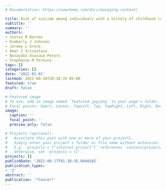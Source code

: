 ```yaml
---
# Documentation: https://wowchemy.com/docs/managing-content/

title: Risk of suicide among individuals with a history of childhood cancer
subtitle: ''
summary: ''
authors:
- Justin M Barnes
- Kimberly J Johnson
- Jeremy L Grove
- Amar J Srivastava
- Nosayaba Osazuwa-Peters
- Stephanie M Perkins
tags: []
categories: []
date: '2022-01-01'
lastmod: 2022-08-16T20:38:35-05:00
featured: true
draft: false

# Featured image
# To use, add an image named `featured.jpg/png` to your page's folder.
# Focal points: Smart, Center, TopLeft, Top, TopRight, Left, Right, BottomLeft, Bottom, BottomRight.
image:
  caption: ''
  focal_point: ''
  preview_only: false

# Projects (optional).
#   Associate this post with one or more of your projects.
#   Simply enter your project's folder or file name without extension.
#   E.g. `projects = ["internal-project"]` references `content/project/deep-learning/index.md`.
#   Otherwise, set `projects = []`.
projects: []
publishDate: '2022-08-17T01:38:35.804010Z'
publication_types:
- '2'
abstract: ''
publication: '*Cancer*'
---
```

